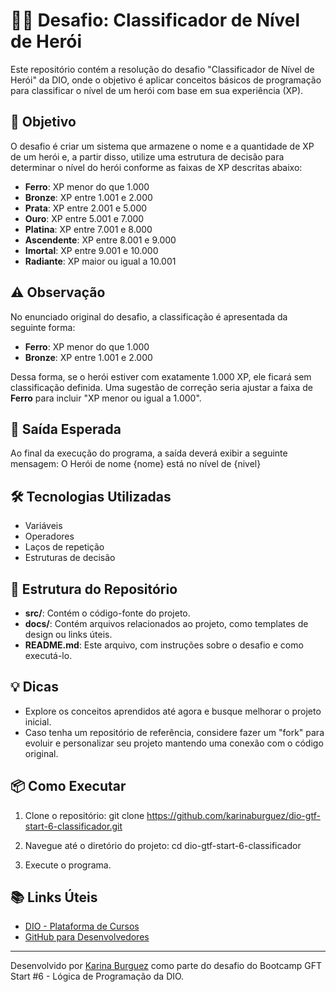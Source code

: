 # 🦸‍♂️ Desafio: Classificador de Nível de Herói

Este repositório contém a resolução do desafio "Classificador de Nível de Herói" da DIO, onde o objetivo é aplicar conceitos básicos de programação para classificar o nível de um herói com base em sua experiência (XP).

## 🚀 Objetivo

O desafio é criar um sistema que armazene o nome e a quantidade de XP de um herói e, a partir disso, utilize uma estrutura de decisão para determinar o nível do herói conforme as faixas de XP descritas abaixo:

- **Ferro**: XP menor do que 1.000
- **Bronze**: XP entre 1.001 e 2.000
- **Prata**: XP entre 2.001 e 5.000
- **Ouro**: XP entre 5.001 e 7.000
- **Platina**: XP entre 7.001 e 8.000
- **Ascendente**: XP entre 8.001 e 9.000
- **Imortal**: XP entre 9.001 e 10.000
- **Radiante**: XP maior ou igual a 10.001

## ⚠️ Observação

No enunciado original do desafio, a classificação é apresentada da seguinte forma:

- **Ferro**: XP menor do que 1.000
- **Bronze**: XP entre 1.001 e 2.000

Dessa forma, se o herói estiver com exatamente 1.000 XP, ele ficará sem classificação definida. Uma sugestão de correção seria ajustar a faixa de **Ferro** para incluir "XP menor ou igual a 1.000".

## 📝 Saída Esperada

Ao final da execução do programa, a saída deverá exibir a seguinte mensagem:
O Herói de nome {nome} está no nível de {nivel}

## 🛠 Tecnologias Utilizadas

- Variáveis
- Operadores
- Laços de repetição
- Estruturas de decisão

## 📁 Estrutura do Repositório

- **src/**: Contém o código-fonte do projeto.
- **docs/**: Contém arquivos relacionados ao projeto, como templates de design ou links úteis.
- **README.md**: Este arquivo, com instruções sobre o desafio e como executá-lo.

## 💡 Dicas

- Explore os conceitos aprendidos até agora e busque melhorar o projeto inicial.
- Caso tenha um repositório de referência, considere fazer um "fork" para evoluir e personalizar seu projeto mantendo uma conexão com o código original.

## 📦 Como Executar

1. Clone o repositório:
git clone https://github.com/karinaburguez/dio-gtf-start-6-classificador.git


2. Navegue até o diretório do projeto:
cd dio-gtf-start-6-classificador


3. Execute o programa.

## 📚 Links Úteis

- [DIO - Plataforma de Cursos](https://www.dio.me/)
- [GitHub para Desenvolvedores](https://docs.github.com/)

---

Desenvolvido por [Karina Burguez](https://github.com/karinaburguez) como parte do desafio do Bootcamp GFT Start #6 - Lógica de Programação da DIO.
